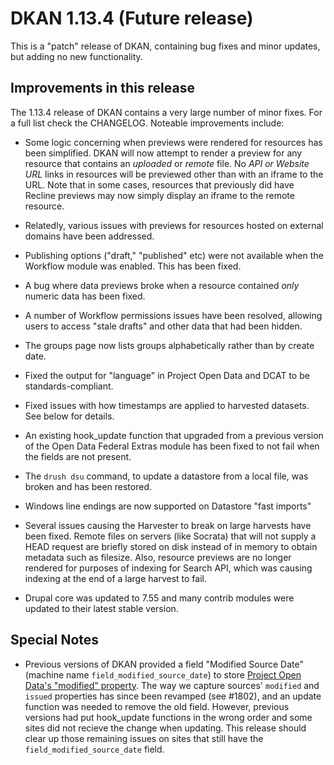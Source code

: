 # DKAN 1.13.4 (Future release)

This is a "patch" release of DKAN, containing bug fixes and minor
updates, but adding no new functionality.

## Improvements in this release

The 1.13.4 release of DKAN contains a very large number of minor fixes.
For a full list check the CHANGELOG. Noteable improvements include:

- Some logic concerning when previews were rendered for resources has
been simplified. DKAN will now attempt to render a preview for any
resource that contains an *uploaded* or *remote* file. No *API or
Website URL* links in resources will be previewed other than with an
iframe to the URL. Note that in some cases, resources that
previously did have Recline previews may now simply display an
iframe to the remote resource.

- Relatedly, various issues with previews for resources hosted on
external domains have been addressed.

- Publishing options ("draft," "published" etc) were not available
when the Workflow module was enabled. This has been fixed.

- A bug where data previews broke when a resource contained *only*
numeric data has been fixed.

- A number of Workflow permissions issues have been resolved, allowing
users to access "stale drafts" and other data that had been hidden.

- The groups page now lists groups alphabetically rather than by
create date.

- Fixed the output for "language" in Project Open Data and DCAT to
be standards-compliant.

- Fixed issues with how timestamps are applied to harvested datasets.
See below for details.

- An existing hook_update function that upgraded from a previous version of the
Open Data Federal Extras module has been fixed to not fail when the fields are
not present.

- The `drush dsu` command, to update a datastore from a local file, was broken
and has been restored.

- Windows line endings are now supported on Datastore "fast imports"

- Several issues causing the Harvester to break on large harvests have been
fixed. Remote files on servers (like Socrata) that will not supply a HEAD
request are briefly stored on disk instead of in memory to obtain metadata such
as filesize. Also, resource previews are no longer rendered for purposes of
indexing for Search API, which was causing indexing at the end of a large
harvest to fail.

- Drupal core was updated to 7.55 and many contrib modules were updated to
their latest stable version.

## Special Notes

- Previous versions of DKAN provided a field "Modified Source Date"
(machine name `field_modified_source_date`) to store [Project Open
Data's "modified" property](https://project-open-data.cio.gov/v1.1/schema/#modified).
The way we capture sources' `modified` and `issued` properties has
since been revamped (see \#1802), and an update function was needed
to remove the old field. However, previous versions had put
hook\_update functions in the wrong order and some sites did not
recieve the change when updating. This release should clear up those
remaining issues on sites that still have the
`field_modified_source_date` field.
